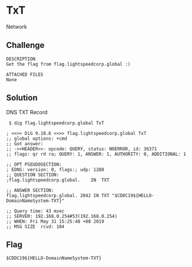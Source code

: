 # TxT
Network

## Challenge 

	DESCRIPTION
	Get the flag from flag.lightspeedcorp.global :)

	ATTACHED FILES
	None

## Solution

DNS TXT Record

	 $ dig flag.lightspeedcorp.global TxT

	; <<>> DiG 9.10.6 <<>> flag.lightspeedcorp.global TxT
	;; global options: +cmd
	;; Got answer:
	;; ->>HEADER<<- opcode: QUERY, status: NOERROR, id: 36371
	;; flags: qr rd ra; QUERY: 1, ANSWER: 1, AUTHORITY: 0, ADDITIONAL: 1

	;; OPT PSEUDOSECTION:
	; EDNS: version: 0, flags:; udp: 1280
	;; QUESTION SECTION:
	;flag.lightspeedcorp.global.	IN	TXT

	;; ANSWER SECTION:
	flag.lightspeedcorp.global. 2042 IN	TXT	"$CDDC19${HELLO-DomainNameSystem-TXT}"

	;; Query time: 43 msec
	;; SERVER: 192.168.0.254#53(192.168.0.254)
	;; WHEN: Fri May 31 15:25:48 +08 2019
	;; MSG SIZE  rcvd: 104

## Flag

	$CDDC19${HELLO-DomainNameSystem-TXT}
